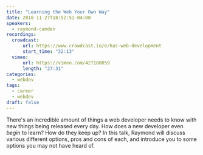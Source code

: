 ```yaml
---
title: "Learning the Web Your Own Way"
date: 2018-11-27T18:52:51-04:00
speakers:
  - raymond-camden
recordings:
  crowdcast:
      url: https://www.crowdcast.io/e/has-web-development
      start_time: "32:13"
  vimeo:
      url: https://vimeo.com/427180859
      length: "27:31"
categories:
  - webdev
tags:
  - career
  - webdev
draft: false
---
```


There's an incredible amount of things a web developer needs to know with new things being released every day. How does a new developer even *begin* to learn? How do they keep up? In this talk, Raymond
will discuss various different options, pros and cons of each, and introduce you to some options you may not have heard of.
